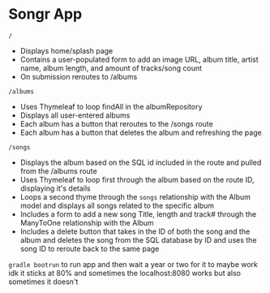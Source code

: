 # Songr App

`/`
- Displays home/splash page
- Contains a user-populated form to add an image URL, album title, artist name, album length, and amount of tracks/song count
- On submission reroutes to /albums

`/albums`
- Uses Thymeleaf to loop findAll in the albumRepository
- Displays all user-entered albums
- Each album has a button that reroutes to the /songs route
- Each album has a button that deletes the album and refreshing the page

`/songs`
- Displays the album based on the SQL id included in the route and pulled from the /albums route
- Uses Thymeleaf to loop first through the album based on the route ID, displaying it's details
- Loops a second thyme through the `songs` relationship with the Album model and displays all songs related to the specific album
- Includes a form to add a new song Title, length and track# through the ManyToOne relationship with the Album
- Includes a delete button that takes in the ID of both the song and the album and deletes the song from the SQL database by ID and uses the song ID to reroute back to the same page

`gradle bootrun` to run app and then wait a year or two for it to maybe work idk it sticks at 80% and sometimes the localhost:8080 works but also sometimes it doesn't